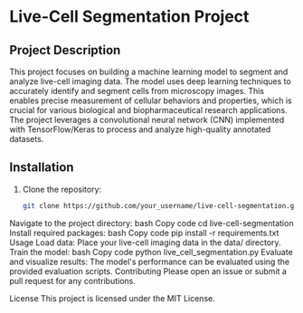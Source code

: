 # Live-Cell Segmentation Project

## Project Description
This project focuses on building a machine learning model to segment and analyze live-cell imaging data. The model uses deep learning techniques to accurately identify and segment cells from microscopy images. This enables precise measurement of cellular behaviors and properties, which is crucial for various biological and biopharmaceutical research applications. The project leverages a convolutional neural network (CNN) implemented with TensorFlow/Keras to process and analyze high-quality annotated datasets.

## Installation
1. Clone the repository:
   ```bash
   git clone https://github.com/your_username/live-cell-segmentation.git
Navigate to the project directory:
bash
Copy code
cd live-cell-segmentation
Install required packages:
bash
Copy code
pip install -r requirements.txt
Usage
Load data:
Place your live-cell imaging data in the data/ directory.
Train the model:
bash
Copy code
python live_cell_segmentation.py
Evaluate and visualize results:
The model's performance can be evaluated using the provided evaluation scripts.
Contributing
Please open an issue or submit a pull request for any contributions.

License
This project is licensed under the MIT License.
